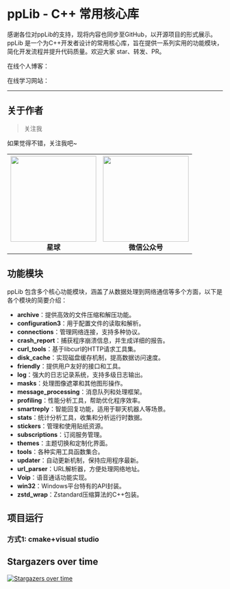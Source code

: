 # ppLib - C++ 常用核心库

感谢各位对ppLib的支持，现将内容也同步至GitHub，以开源项目的形式展示。ppLib 是一个为C++开发者设计的常用核心库，旨在提供一系列实用的功能模块，简化开发流程并提升代码质量。欢迎大家 star、转发、PR。

在线个人博客：

在线学习网站：

---



## 关于作者




>关注我

如果觉得不错，关注我吧~

<table>
  <tbody>
    <tr>
      <th align="center" style="height=200; width=200px">
          <img src="./img/cpp.jpg" height="200" width="200" /><br>
          星球
      </th>
      <th align="center" style="height=200; width=200px">
          <img src="./img/wechat.jpg" height="200" width="200" /><br>
          微信公众号
      </th>
    </tr>
  </tbody>
</table>

## 功能模块

ppLib 包含多个核心功能模块，涵盖了从数据处理到网络通信等多个方面，以下是各个模块的简要介绍：

- **archive**：提供高效的文件压缩和解压功能。
- **configuration3**：用于配置文件的读取和解析。
- **connections**：管理网络连接，支持多种协议。
- **crash_report**：捕获程序崩溃信息，并生成详细的报告。
- **curl_tools**：基于libcurl的HTTP请求工具集。
- **disk_cache**：实现磁盘缓存机制，提高数据访问速度。
- **friendly**：提供用户友好的接口和工具。
- **log**：强大的日志记录系统，支持多级日志输出。
- **masks**：处理图像遮罩和其他图形操作。
- **message_processing**：消息队列和处理框架。
- **profiling**：性能分析工具，帮助优化程序效率。
- **smartreply**：智能回复功能，适用于聊天机器人等场景。
- **stats**：统计分析工具，收集和分析运行时数据。
- **stickers**：管理和使用贴纸资源。
- **subscriptions**：订阅服务管理。
- **themes**：主题切换和定制化界面。
- **tools**：各种实用工具函数集合。
- **updater**：自动更新机制，保持应用程序最新。
- **url_parser**：URL解析器，方便处理网络地址。
- **Voip**：语音通话功能实现。
- **win32**：Windows平台特有的API封装。
- **zstd_wrap**：Zstandard压缩算法的C++包装。

## 项目运行

### 方式1: cmake+visual studio
## Stargazers over time
[![Stargazers over time](https://starchart.cc/ppywj/ppLib.svg?variant=adaptive)](https://starchart.cc/ppywj/ppLib)
